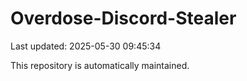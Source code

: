 # Overdose-Discord-Stealer

Last updated: 2025-05-30 09:45:34

This repository is automatically maintained.
